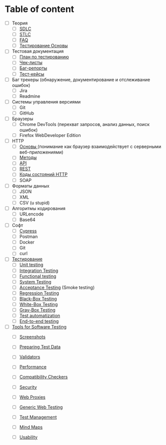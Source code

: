# Table of content



* [ ] Теория
  * [ ] [SDLC](sdlc.md)
  * [ ] [STLC](stlc.md)
  * [ ] [FAQ](faq.md)
  * [ ] [Тестирование Основы](testing-basics.md)
* [ ] Тестовая документация
  * [ ] [План по тестированию](testovaya-dokumentaciya/test-plan.md)
  * [ ] [Чек-листы](testovaya-dokumentaciya/check-list.md)
  * [ ] [Баг-репорты](testovaya-dokumentaciya/bug-report.md)
  * [ ] [Тест-кейсы](testovaya-dokumentaciya/test-cases.md)
* [ ] Баг трекеры \(обнаружение, документирование и отслеживание ошибок\)
  * [ ] Jira
  * [ ] Readmine
* [ ] Системы управления версиями
  * [ ] Git
  * [ ] GitHub
* [ ] Браузеры
  * [ ] Chrome DevTools \(перехват запросов, анализ данных, поиск ошибок\)
  * [ ] Firefox WebDeveloper Edition
* [ ] HTTP
  * [ ] [Основы ](http/basics-http.md)\(понимание как браузер взаимодействует с серверными веб-приложениями\)
  * [ ] [Методы](http/methods.md)
  * [ ] [API](http/api.md)
  * [ ] [REST](http/rest.md)
  * [ ] [Коды состояний HTTP](http/rest.md#20e3)
  * [ ] SOAP
* [ ] Форматы данных
  * [ ] JSON
  * [ ] XML
  * [ ] CSV \(u stupid\)
* [ ] Алгоритмы кодирования
  * [ ] URLencode
  * [ ] Base64
* [ ] Софт
  * [ ] [Cypress](software/cypress.md)
  * [ ] Postman
  * [ ] Docker
  * [ ] Git
  * [ ] curl
* [ ] [Тестирование](testirovanie/testing.md)
  * [ ] [Unit testing](testirovanie/testing.md#unit-testing)
  * [ ] [Integration Testing](testirovanie/testing.md#integration-testing)
  * [ ] [Functional testing](testirovanie/testing.md#functional-testing)
  * [ ] [System Testing](testirovanie/testing.md#system-testing)
  * [ ] [Acceptance Testing](testirovanie/testing.md#acceptance-testing-smoke-testing) \(Smoke testing\)
  * [ ] [Regression Testing](testirovanie/testing.md#regression-testing)
  * [ ] [Black-Box Testing](testirovanie/testing.md#black-box-testing)
  * [ ] [White-Box Testing](testirovanie/testing.md#white-box-testing)
  * [ ] [Gray-Box Testing](testirovanie/testing.md#grey-box-testing)
  * [ ] [Test automatization](testirovanie/testing.md#test-automatization)
  * [ ] [End-to-end testing](testirovanie/testing.md#end-to-end-testing)
* [ ] [Tools for Software Testing](tools-1/tools.md)
  * [ ] [Screenshots](tools-1/tools.md#screenshots)
  * [ ] [Preparing Test Data](tools-1/tools.md#preparing-test-data)
  * [ ] [Validators](tools-1/tools.md#validators)
  * [ ] [Performance](tools-1/tools.md#performance)
  * [ ] [Compatibility Checkers](tools-1/tools.md#compatibility-checkers)
  * [ ] [Security](tools-1/tools.md#security)
  * [ ] [Web Proxies](tools-1/tools.md#web-proxies)
  * [ ] [Generic Web Testing](tools-1/tools.md#generic-web-testing)
  * [ ] [Test Management](tools-1/tools.md#test-management)
  * [ ] [Mind Maps](tools-1/tools.md#mind-maps)
  * [ ] [Usability](tools-1/tools.md#usability)




